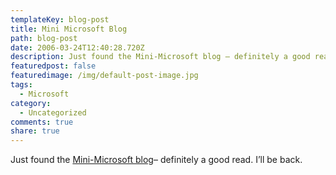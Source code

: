 ```yaml
---
templateKey: blog-post
title: Mini Microsoft Blog
path: blog-post
date: 2006-03-24T12:40:28.720Z
description: Just found the Mini-Microsoft blog – definitely a good read. I’ll be back.
featuredpost: false
featuredimage: /img/default-post-image.jpg
tags:
  - Microsoft
category:
  - Uncategorized
comments: true
share: true
---
```

<!--StartFragment-->

Just found the [Mini-Microsoft blog](http://minimsft.blogspot.com/)– definitely a good read. I’ll be back.

<!--EndFragment-->
